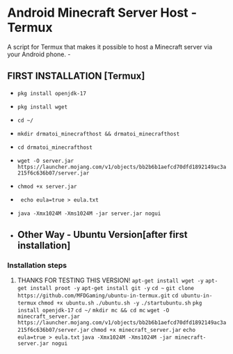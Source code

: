 # Android Minecraft Server Host - Termux 
A script for Termux that makes it possible to host a Minecraft server via your Android phone. -  
## FIRST  INSTALLATION [Termux]

* `pkg install openjdk-17`
* `pkg install wget`

* `cd ~/`
* ` mkdir drmatoi_minecrafthost && drmatoi_minecrafthost `
* ` cd drmatoi_minecrafthost `

* ` wget -O server.jar https://launcher.mojang.com/v1/objects/bb2b6b1aefcd70dfd1892149ac3a215f6c636b07/server.jar `
* ` chmod +x server.jar `

 * ` echo eula=true > eula.txt` 

* ` java -Xmx1024M -Xms1024M -jar server.jar nogui `


* ## Other Way - Ubuntu Version[after first installation]

### Installation steps
1. THANKS FOR TESTING THIS VERSION!
`apt-get install wget -y`
`apt-get install proot -y`
`apt-get install git -y`
`cd ~`
`git clone https://github.com/MFDGaming/ubuntu-in-termux.git`
`cd ubuntu-in-termux`
`chmod +x ubuntu.sh`
`./ubuntu.sh -y`
`./startubuntu.sh`
 `pkg install openjdk-17`
`cd ~/`
`mkdir mc && cd mc`
`wget -O minecraft_server.jar https://launcher.mojang.com/v1/objects/bb2b6b1aefcd70dfd1892149ac3a215f6c636b07/server.jar`
 `chmod +x minecraft_server.jar`
`echo eula=true > eula.txt`
`java -Xmx1024M -Xms1024M -jar minecraft-server.jar nogui`

